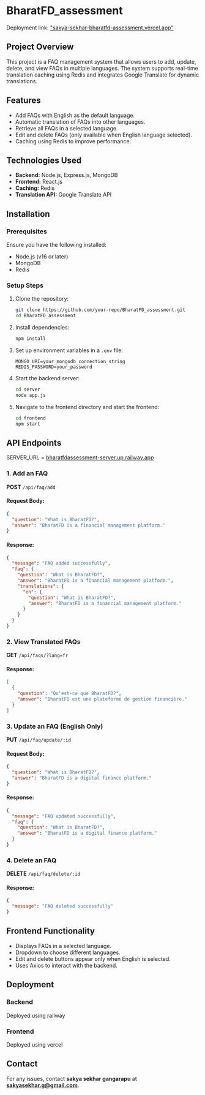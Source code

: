 # BharatFD_assessment

Deployment link: ["sakya-sekhar-bharatfd-assessment.vercel.app"](https://sakya-sekhar-bharatfd-assessment.vercel.app/)
## Project Overview
This project is a FAQ management system that allows users to add, update, delete, and view FAQs in multiple languages. The system supports real-time translation caching using Redis and integrates Google Translate for dynamic translations.

## Features
- Add FAQs with English as the default language.
- Automatic translation of FAQs into other languages.
- Retrieve all FAQs in a selected language.
- Edit and delete FAQs (only available when English language selected).
- Caching using Redis to improve performance.

## Technologies Used
- **Backend:** Node.js, Express.js, MongoDB
- **Frontend:** React.js
- **Caching:** Redis
- **Translation API:** Google Translate API

## Installation
### Prerequisites
Ensure you have the following installed:
- Node.js (v16 or later)
- MongoDB
- Redis

### Setup Steps
1. Clone the repository:
   ```sh
   git clone https://github.com/your-repo/BharatFD_assessment.git
   cd BharatFD_assessment
   ```
2. Install dependencies:
   ```sh
   npm install
   ```
3. Set up environment variables in a `.env` file:
   ```
   MONGO_URI=your_mongodb_connection_string
   REDIS_PASSWORD=your_password
   ```
4. Start the backend server:
   ```sh
   cd server
   node app.js
   ```
5. Navigate to the frontend directory and start the frontend:
   ```sh
   cd frontend
   npm start
   ```

## API Endpoints
SERVER_URL = [bharatfdassessment-server.up.railway.app](https://bharatfdassessment-server.up.railway.app)
### 1. Add an FAQ
**POST** `/api/faq/add`
#### Request Body:
```json
{
  "question": "What is BharatFD?",
  "answer": "BharatFD is a financial management platform."
}
```
#### Response:
```json
{
  "message": "FAQ added successfully",
  "faq": {
    "question": "What is BharatFD?",
    "answer": "BharatFD is a financial management platform.",
    "translations": {
      "en": {
        "question": "What is BharatFD?",
        "answer": "BharatFD is a financial management platform."
      }
    }
  }
}
```

### 2. View Translated FAQs
**GET** `/api/faqs/?lang=fr`
#### Response:
```json
[
  {
    "question": "Qu'est-ce que BharatFD?",
    "answer": "BharatFD est une plateforme de gestion financière."
  }
]
```

### 3. Update an FAQ (English Only)
**PUT** `/api/faq/update/:id`
#### Request Body:
```json
{
  "question": "What is BharatFD?",
  "answer": "BharatFD is a digital finance platform."
}
```
#### Response:
```json
{
  "message": "FAQ updated successfully",
  "faq": {
    "question": "What is BharatFD?",
    "answer": "BharatFD is a digital finance platform."
  }
}
```

### 4. Delete an FAQ
**DELETE** `/api/faq/delete/:id`
#### Response:
```json
{
  "message": "FAQ deleted successfully"
}
```

## Frontend Functionality
- Displays FAQs in a selected language.
- Dropdown to choose different languages.
- Edit and delete buttons appear only when English is selected.
- Uses Axios to interact with the backend.

## Deployment
### Backend
Deployed using railway

### Frontend
Deployed using vercel

## Contact
For any issues, contact **sakya sekhar gangarapu** at **sakyasekhar.g@gmail.com**.

